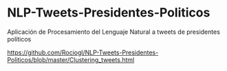# NLP-Tweets-Presidentes-Politicos
Aplicación de Procesamiento del Lenguaje Natural a tweets de presidentes políticos

https://github.com/Rociogl/NLP-Tweets-Presidentes-Politicos/blob/master/Clustering_tweets.html
